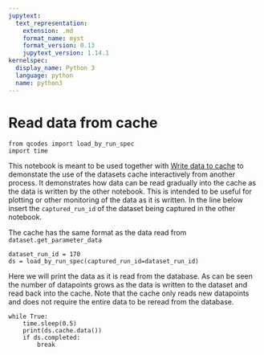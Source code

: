 ```yaml
---
jupytext:
  text_representation:
    extension: .md
    format_name: myst
    format_version: 0.13
    jupytext_version: 1.14.1
kernelspec:
  display_name: Python 3
  language: python
  name: python3
---
```


# Read data from cache

```{code-cell} ipython3
from qcodes import load_by_run_spec
import time
```

This notebook is meant to be used together with [Write data to cache](./write_for_caching.ipynb) to demonstate the use of the datasets cache interactively from another process. It demonstrates how data can be read gradually into the cache as the data is written by the other notebook. This is intended to be useful for plotting or other monitoring of the data as it is written. In the line below insert the ``captured_run_id`` of the dataset being captured in the other notebook.

The cache has the same format as the data read from `dataset.get_parameter_data`

```{code-cell} ipython3
dataset_run_id = 170
ds = load_by_run_spec(captured_run_id=dataset_run_id)
```

Here we will print the data as it is read from the database. As can be seen the number of datapoints grows as the data is written to the dataset and read back into the cache. Note that the cache only reads new datapoints and does not require the entire data to be reread from the database.

```{code-cell} ipython3
while True:
    time.sleep(0.5)
    print(ds.cache.data())
    if ds.completed:
        break
```
